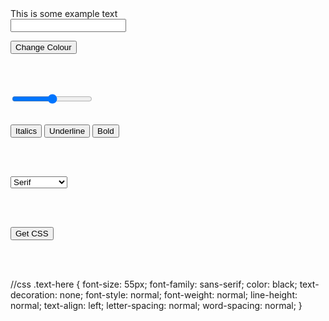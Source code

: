 <!-- Task Statement

Create a div with class='text-here' id='text-container' containing the text "This is some example text" inside it.

Create a textbox with id="colorbox" to change the color of the above text according to the value entered in the textbox on a button click.
The text input should have a button with id="colorchange" that changes the text color according to the input color.


Create a range input type with id="fontsize" for changing the size of the text. The default should be 55. The sizes should vary from 10 to 100.
When the user uses the slider and its value changes then the font size of the text inside the div with id='text container' should change according to the input value of the slider.

Create 3 buttons with ids "underline", "italic", and "bold" to change the text to bold, italics, underline, and vice versa.  The buttons should have a class="stylebt"

Make a dropdown list with id="list" containing the primary 5 font families, that is, Serif, Sans-Serif, Monospace, Cursive, and Fantasy and upon selection, the font of the above text should change accordingly.

The font families' options should have the value of "serif", "sans-serif", "monospace", "cursive", and "fantasy" respectively.

Create another button, with id="getstyle", that gives the above set CSS properties of the text in a way that can be straightaway copied to make any other text appear like the one in the div text container.

Display the CSS properties inside a paragraph with id="css-props" in the format
{Property name}: {Property value}, leaving a space between every two properties. For example, you have to print the color name, not the RGB value, which will be color: colourName;.
text-decoration: underline;, font-style: italic;, and font-weight: bold; CSS should be added on clicking theUnderline, Italic, and Bold buttons respectively. -->



<!-- html code goes here -->
<div class='text-here' id='text-container'>This is some example text</div>


<input type="text" id="colorbox">

<button id="colorchange">Change Colour</button>

<br><br>

<input type="range" id="fontsize" min="10" max="100" value="55">
<br><br>


<button id="italic" class="stylebt">Italics</button>
<button id="underline" class="stylebt">Underline</button>
<button id="bold" class="stylebt">Bold</button>

<br><br>


<select id="list">
        <option value="serif">Serif</option>
        <option value="sans-serif">Sans-Serif</option>
        <option value="monospace">Monospace</option>
        <option value="cursive">Cursive</option>
        <option value="fantasy">Fantasy</option>
    </select>


<br><br>

<button id="getstyle">Get CSS</button>

<br><br>
<p id="css-props"></p>


//css
.text-here {
    font-size: 55px;
    font-family: sans-serif;
    color: black;
    text-decoration: none;
    font-style: normal;
    font-weight: normal;
    line-height: normal;
    text-align: left;
    letter-spacing: normal;
    word-spacing: normal;
}
